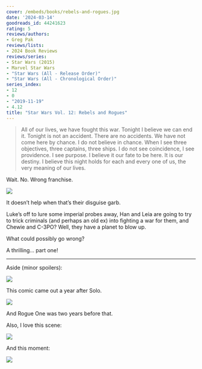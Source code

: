 ```yaml
---
cover: /embeds/books/rebels-and-rogues.jpg
date: '2024-03-14'
goodreads_id: 44241623
rating: 5
reviews/authors:
- Greg Pak
reviews/lists:
- 2024 Book Reviews
reviews/series:
- Star Wars (2015)
- Marvel Star Wars
- "Star Wars (All - Release Order)"
- "Star Wars (All - Chronological Order)"
series_index:
- 12
- 0
- "2019-11-19"
- 4.12
title: "Star Wars Vol. 12: Rebels and Rogues"
---
```

> All of our lives, we have fought this war. Tonight I believe we can end it. Tonight is not an accident. There are no accidents. We have not come here by chance. I do not believe in chance. When I see three objectives, three captains, three ships. I do not see coincidence, I see providence. I see purpose. I believe it our fate to be here. It is our destiny. I believe this night holds for each and every one of us, the very meaning of our lives.

Wait. No. Wrong franchise. 

![](/embeds/books/attachments/star-wars-2015-v12-textbundle-e31864.jpeg)

It doesn’t help when that’s their disguise garb. 

Luke’s off to lure some imperial probes away, Han and Leia are going to try to trick criminals (and perhaps an old ex) into fighting a war for them, and Chewie and C-3PO? Well, they have a planet to blow up. 

What could possibly go wrong?

A thrilling… part one!

<!--more-->

- - -

Aside (minor spoilers):

![](/embeds/books/attachments/star-wars-2015-v12-textbundle-52e7d3.jpeg)

This comic came out a year after Solo. 

![](/embeds/books/attachments/star-wars-2015-v12-textbundle-79972d.jpeg)

And Rogue One was two years before that. 

Also, I love this scene:

![](/embeds/books/attachments/star-wars-2015-v12-textbundle-d8da59.jpeg)

And this moment:

![](/embeds/books/attachments/star-wars-2015-v12-textbundle-24a06e.jpeg)


